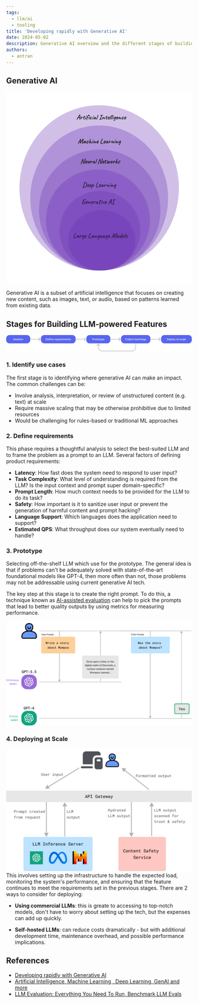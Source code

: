 ```yaml
---
tags:
  - llm/ai
  - tooling
title: 'Developing rapidly with Generative AI'
date: 2024-05-02
description: Generative AI overview and the different stages of building an LLM-powered feature
authors:
  - antran
---
```


## Generative AI

![](assets/developing-rapidly-with-generative-ai_ai-eco.webp)

Generative AI is a subset of artificial intelligence that focuses on creating new content, such as images, text, or audio, based on patterns learned from existing data.

## Stages for Building LLM-powered Features

![](assets/developing-rapidly-with-generative-ai_llm-building-stages.webp)

### 1. Identify use cases

The first stage is to identifying where generative AI can make an impact. The common challenges can be:

- Involve analysis, interpretation, or review of unstructured content (e.g. text) at scale
- Require massive scaling that may be otherwise prohibitive due to limited resources
- Would be challenging for rules-based or traditional ML approaches

### 2. Define requirements

This phase requires a thoughtful analysis to select the best-suited LLM and to frame the problem as a prompt to an LLM. Several factors of defining product requirements:

- **Latency**: How fast does the system need to respond to user input?
- **Task Complexity**: What level of understanding is required from the LLM? Is the input context and prompt super domain-specific?
- **Prompt Length**: How much context needs to be provided for the LLM to do its task?
- **Safety**: How important is it to sanitize user input or prevent the generation of harmful content and prompt hacking?
- **Language Support**: Which languages does the application need to support?
- **Estimated QPS**: What throughput does our system eventually need to handle?

### 3. Prototype

Selecting off-the-shelf LLM which use for the prototype. The general idea is that if problems can't be adequately solved with state-of-the-art foundational models like GPT-4, then more often than not, those problems may not be addressable using current generative AI tech.

The key step at this stage is to create the right prompt. To do this, a technique known as [AI-assisted evaluation](https://arize.com/blog-course/llm-evaluation-the-definitive-guide/) can help to pick the prompts that lead to better quality outputs by using metrics for measuring performance.

![](assets/developing-rapidly-with-generative-ai_evaluating-prompts.webp)

### 4. Deploying at Scale

![A high-level architecture for an LLM application](assets/developing-rapidly-with-generative-ai_llm-arch.webp) This involves setting up the infrastructure to handle the expected load, monitoring the system's performance, and ensuring that the feature continues to meet the requirements set in the previous stages. There are 2 ways to consider for deploying:

- **Using commercial LLMs**: this is greate to accessing to top-notch models, don't have to worry about setting up the tech, but the expenses can add up quickly.

- **Self-hosted LLMs**: can reduce costs dramatically - but with additional development time, maintenance overhead, and possible performance implications.

## References

- [Developing rapidly with Generative AI](https://discord.com/blog/developing-rapidly-with-generative-ai)
- [Artificial Intelligence, Machine Learning , Deep Learning, GenAI and more](https://medium.com/womenintechnology/ai-c3412c5aa0ac)
- [LLM Evaluation: Everything You Need To Run, Benchmark LLM Evals](https://arize.com/blog-course/llm-evaluation-the-definitive-guide/)
